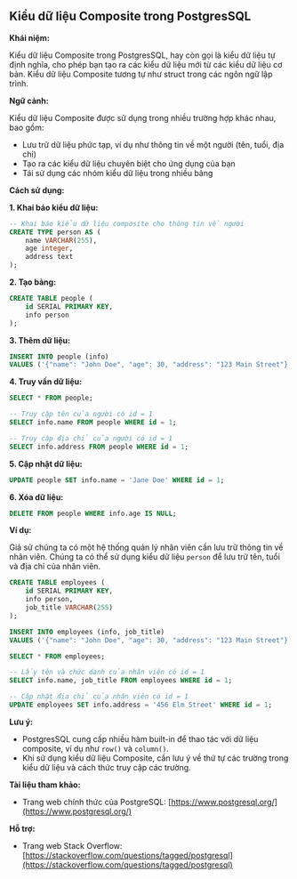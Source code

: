 ## Kiểu dữ liệu Composite trong PostgresSQL

**Khái niệm:**

Kiểu dữ liệu Composite trong PostgresSQL, hay còn gọi là kiểu dữ liệu tự định nghĩa, cho phép bạn tạo ra các kiểu dữ liệu mới từ các kiểu dữ liệu cơ bản. Kiểu dữ liệu Composite tương tự như struct trong các ngôn ngữ lập trình.

**Ngữ cảnh:**

Kiểu dữ liệu Composite được sử dụng trong nhiều trường hợp khác nhau, bao gồm:

- Lưu trữ dữ liệu phức tạp, ví dụ như thông tin về một người (tên, tuổi, địa chỉ)
- Tạo ra các kiểu dữ liệu chuyên biệt cho ứng dụng của bạn
- Tái sử dụng các nhóm kiểu dữ liệu trong nhiều bảng

**Cách sử dụng:**

**1. Khai báo kiểu dữ liệu:**

```sql
-- Khai báo kiểu dữ liệu composite cho thông tin về người
CREATE TYPE person AS (
    name VARCHAR(255),
    age integer,
    address text
);
```

**2. Tạo bảng:**

```sql
CREATE TABLE people (
    id SERIAL PRIMARY KEY,
    info person
);
```

**3. Thêm dữ liệu:**

```sql
INSERT INTO people (info)
VALUES ('{"name": "John Doe", "age": 30, "address": "123 Main Street"}');
```

**4. Truy vấn dữ liệu:**

```sql
SELECT * FROM people;

-- Truy cập tên của người có id = 1
SELECT info.name FROM people WHERE id = 1;

-- Truy cập địa chỉ của người có id = 1
SELECT info.address FROM people WHERE id = 1;
```

**5. Cập nhật dữ liệu:**

```sql
UPDATE people SET info.name = 'Jane Doe' WHERE id = 1;
```

**6. Xóa dữ liệu:**

```sql
DELETE FROM people WHERE info.age IS NULL;
```

**Ví dụ:**

Giả sử chúng ta có một hệ thống quản lý nhân viên cần lưu trữ thông tin về nhân viên. Chúng ta có thể sử dụng kiểu dữ liệu `person` để lưu trữ tên, tuổi và địa chỉ của nhân viên.

```sql
CREATE TABLE employees (
    id SERIAL PRIMARY KEY,
    info person,
    job_title VARCHAR(255)
);

INSERT INTO employees (info, job_title)
VALUES ('{"name": "John Doe", "age": 30, "address": "123 Main Street"}', 'Software Engineer');

SELECT * FROM employees;

-- Lấy tên và chức danh của nhân viên có id = 1
SELECT info.name, job_title FROM employees WHERE id = 1;

-- Cập nhật địa chỉ của nhân viên có id = 1
UPDATE employees SET info.address = '456 Elm Street' WHERE id = 1;
```

**Lưu ý:**

- PostgresSQL cung cấp nhiều hàm built-in để thao tác với dữ liệu composite, ví dụ như `row()` và `column()`.
- Khi sử dụng kiểu dữ liệu Composite, cần lưu ý về thứ tự các trường trong kiểu dữ liệu và cách thức truy cập các trường.

**Tài liệu tham khảo:**

- Trang web chính thức của PostgreSQL: [https://www.postgresql.org/](https://www.postgresql.org/)

**Hỗ trợ:**

- Trang web Stack Overflow: [https://stackoverflow.com/questions/tagged/postgresql](https://stackoverflow.com/questions/tagged/postgresql)
